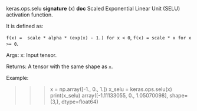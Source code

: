 keras.ops.selu
__signature__
(x)
__doc__
Scaled Exponential Linear Unit (SELU) activation function.

It is defined as:

`f(x) =  scale * alpha * (exp(x) - 1.) for x < 0`,
`f(x) = scale * x for x >= 0`.

Args:
    x: Input tensor.

Returns:
    A tensor with the same shape as `x`.

Example:

>>> x = np.array([-1., 0., 1.])
>>> x_selu = keras.ops.selu(x)
>>> print(x_selu)
array([-1.11133055, 0., 1.05070098], shape=(3,), dtype=float64)
